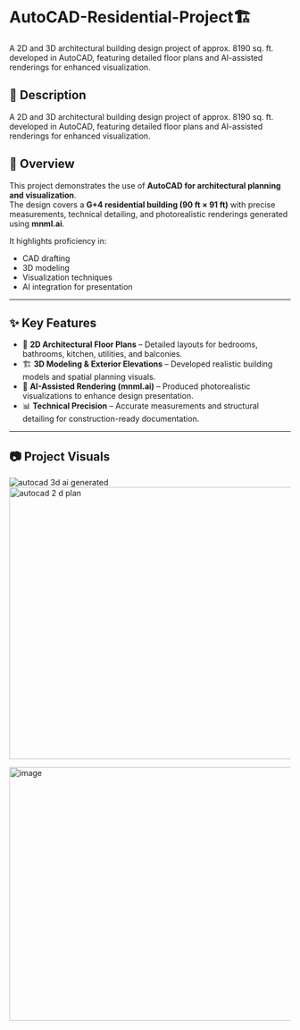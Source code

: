 # AutoCAD-Residential-Project🏗️
A 2D and 3D architectural building design project of approx. 8190 sq. ft.  developed in AutoCAD, featuring detailed floor plans and AI-assisted renderings for enhanced visualization.


## 📌 Description
A 2D and 3D architectural building design project of approx. 8190 sq. ft. developed in AutoCAD, featuring detailed floor plans and AI-assisted renderings for enhanced visualization.


## 📖 Overview
This project demonstrates the use of **AutoCAD for architectural planning and visualization**.  
The design covers a **G+4 residential building (90 ft × 91 ft)** with precise measurements, technical detailing, and photorealistic renderings generated using **mnml.ai**.  

It highlights proficiency in:
- CAD drafting  
- 3D modeling  
- Visualization techniques  
- AI integration for presentation  

---

## ✨ Key Features
- 📐 **2D Architectural Floor Plans** – Detailed layouts for bedrooms, bathrooms, kitchen, utilities, and balconies.  
- 🏗 **3D Modeling & Exterior Elevations** – Developed realistic building models and spatial planning visuals.  
- 🎨 **AI-Assisted Rendering (mnml.ai)** – Produced photorealistic visualizations to enhance design presentation.  
- 📊 **Technical Precision** – Accurate measurements and structural detailing for construction-ready documentation.  

---

## 📷 Project Visuals
![autocad 3d ai generated](https://github.com/user-attachments/assets/6987d207-232b-43a9-a3ab-95a6f3342576)
<img width="569" height="487" alt="autocad 2 d plan" src="https://github.com/user-attachments/assets/f7800bc3-6886-4fe9-8ffb-486691c99105" />


<img width="862" height="454" alt="image" src="https://github.com/user-attachments/assets/41026c88-f4dd-41cd-9366-f1f91054a0f7" />




